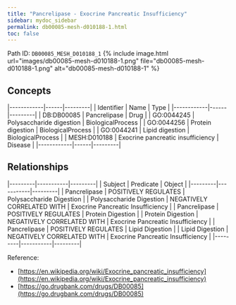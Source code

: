 ```yaml
---
title: "Pancrelipase - Exocrine Pancreatic Insufficiency"
sidebar: mydoc_sidebar
permalink: db00085-mesh-d010188-1.html
toc: false 
---
```



Path ID: `DB00085_MESH_D010188_1`
{% include image.html url="images/db00085-mesh-d010188-1.png" file="db00085-mesh-d010188-1.png" alt="db00085-mesh-d010188-1" %}

## Concepts

|------------|------|---------|
| Identifier | Name | Type    |
|------------|------|---------|
| DB:DB00085 | Pancrelipase | Drug |
| GO:0044245 | Polysaccharide digestion | BiologicalProcess |
| GO:0044256 | Protein digestion | BiologicalProcess |
| GO:0044241 | Lipid digestion | BiologicalProcess |
| MESH:D010188 | Exocrine pancreatic insufficiency | Disease |
|------------|------|---------|

## Relationships

|---------|-----------|---------|
| Subject | Predicate | Object  |
|---------|-----------|---------|
| Pancrelipase | POSITIVELY REGULATES | Polysaccharide Digestion |
| Polysaccharide Digestion | NEGATIVELY CORRELATED WITH | Exocrine Pancreatic Insufficiency |
| Pancrelipase | POSITIVELY REGULATES | Protein Digestion |
| Protein Digestion | NEGATIVELY CORRELATED WITH | Exocrine Pancreatic Insufficiency |
| Pancrelipase | POSITIVELY REGULATES | Lipid Digestion |
| Lipid Digestion | NEGATIVELY CORRELATED WITH | Exocrine Pancreatic Insufficiency |
|---------|-----------|---------|

Reference: 
  - [https://en.wikipedia.org/wiki/Exocrine_pancreatic_insufficiency](https://en.wikipedia.org/wiki/Exocrine_pancreatic_insufficiency)
  - [https://go.drugbank.com/drugs/DB00085](https://go.drugbank.com/drugs/DB00085)
